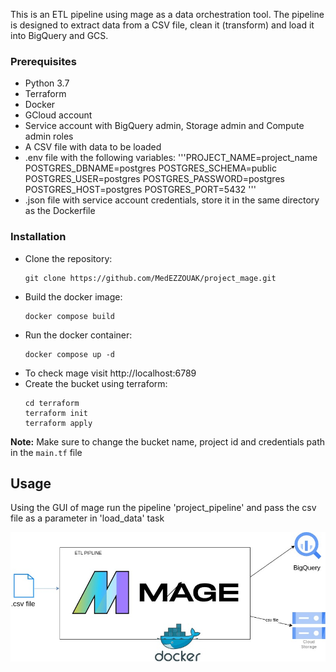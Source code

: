 This is an ETL pipeline using mage as a data orchestration tool. The pipeline is designed to extract data from a CSV file, clean it (transform) and load it into BigQuery and GCS.

### Prerequisites
* Python 3.7
* Terraform
* Docker
* GCloud account
* Service account with BigQuery admin, Storage admin and Compute admin roles
* A CSV file with data to be loaded 
* .env file with the following variables:
     '''PROJECT_NAME=project_name
        POSTGRES_DBNAME=postgres
        POSTGRES_SCHEMA=public
        POSTGRES_USER=postgres
        POSTGRES_PASSWORD=postgres
        POSTGRES_HOST=postgres
        POSTGRES_PORT=5432
    '''
* .json file with service account credentials, store it in the same directory as the Dockerfile

### Installation
* Clone the repository:
    ```
    git clone https://github.com/MedEZZOUAK/project_mage.git
    ```
* Build the docker image:
    ```
    docker compose build
    ```
* Run the docker container:
    ```
    docker compose up -d
    ```
* To check mage visit http://localhost:6789
* Create the bucket using terraform:
    ```
    cd terraform
    terraform init
    terraform apply
    ```

**Note:** Make sure to change the bucket name, project id and credentials path in the `main.tf` file

## Usage
Using the GUI of mage run the pipeline 'project_pipeline' and pass the csv file as a parameter in 'load_data' task

![alt text](pipline.jpg)



